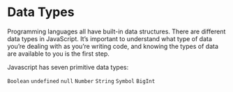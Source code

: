 # Data Types

Programming languages all have built-in data structures. There are different data types in JavaScript. It’s important to understand what type of data you’re dealing with as you’re writing code, and knowing the types of data are available to you is the first step.

Javascript has seven primitive data types:

`Boolean`
`undefined`
`null`
`Number`
`String`
`Symbol`
`BigInt`

